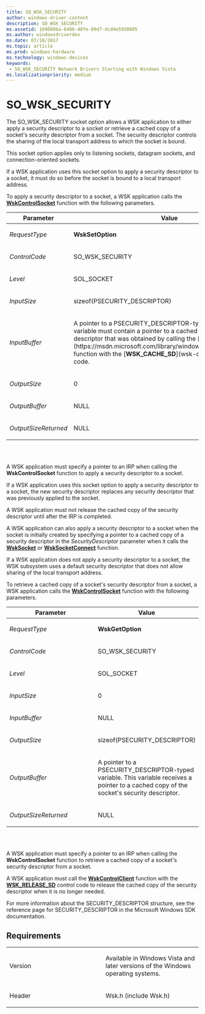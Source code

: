 ```yaml
---
title: SO_WSK_SECURITY
author: windows-driver-content
description: SO_WSK_SECURITY
ms.assetid: 169680ba-6486-48fe-89d7-dcd4e5930605
ms.author: windowsdriverdev 
ms.date: 07/18/2017 
ms.topic: article 
ms.prod: windows-hardware 
ms.technology: windows-devices 
keywords:
 - SO_WSK_SECURITY Network Drivers Starting with Windows Vista
ms.localizationpriority: medium
---
```


# SO\_WSK\_SECURITY


The SO\_WSK\_SECURITY socket option allows a WSK application to either apply a security descriptor to a socket or retrieve a cached copy of a socket's security descriptor from a socket. The security descriptor controls the sharing of the local transport address to which the socket is bound.

This socket option applies only to listening sockets, datagram sockets, and connection-oriented sockets.

If a WSK application uses this socket option to apply a security descriptor to a socket, it must do so before the socket is bound to a local transport address.

To apply a security descriptor to a socket, a WSK application calls the [**WskControlSocket**](https://msdn.microsoft.com/library/windows/hardware/ff571127) function with the following parameters.

<table>
<colgroup>
<col width="50%" />
<col width="50%" />
</colgroup>
<thead>
<tr class="header">
<th>Parameter</th>
<th>Value</th>
</tr>
</thead>
<tbody>
<tr class="odd">
<td><p><em>RequestType</em></p></td>
<td><p><strong>WskSetOption</strong></p></td>
</tr>
<tr class="even">
<td><p><em>ControlCode</em></p></td>
<td><p>SO_WSK_SECURITY</p></td>
</tr>
<tr class="odd">
<td><p><em>Level</em></p></td>
<td><p>SOL_SOCKET</p></td>
</tr>
<tr class="even">
<td><p><em>InputSize</em></p></td>
<td><p>sizeof(PSECURITY_DESCRIPTOR)</p></td>
</tr>
<tr class="odd">
<td><p><em>InputBuffer</em></p></td>
<td><p>A pointer to a PSECURITY_DESCRIPTOR-typed variable. This variable must contain a pointer to a cached copy of a security descriptor that was obtained by calling the [<strong>WskControlClient</strong>](https://msdn.microsoft.com/library/windows/hardware/ff571126) function with the [<strong>WSK_CACHE_SD</strong>](wsk-cache-sd.md) control code.</p></td>
</tr>
<tr class="even">
<td><p><em>OutputSize</em></p></td>
<td><p>0</p></td>
</tr>
<tr class="odd">
<td><p><em>OutputBuffer</em></p></td>
<td><p>NULL</p></td>
</tr>
<tr class="even">
<td><p><em>OutputSizeReturned</em></p></td>
<td><p>NULL</p></td>
</tr>
</tbody>
</table>

 

```

```

A WSK application must specify a pointer to an IRP when calling the **WskControlSocket** function to apply a security descriptor to a socket.

If a WSK application uses this socket option to apply a security descriptor to a socket, the new security descriptor replaces any security descriptor that was previously applied to the socket.

A WSK application must not release the cached copy of the security descriptor until after the IRP is completed.

A WSK application can also apply a security descriptor to a socket when the socket is initially created by specifying a pointer to a cached copy of a security descriptor in the *SecurityDescriptor* parameter when it calls the [**WskSocket**](https://msdn.microsoft.com/library/windows/hardware/ff571149) or [**WskSocketConnect**](https://msdn.microsoft.com/library/windows/hardware/ff571150) function.

If a WSK application does not apply a security descriptor to a socket, the WSK subsystem uses a default security descriptor that does not allow sharing of the local transport address.

To retrieve a cached copy of a socket's security descriptor from a socket, a WSK application calls the [**WskControlSocket**](https://msdn.microsoft.com/library/windows/hardware/ff571127) function with the following parameters.

<table>
<colgroup>
<col width="50%" />
<col width="50%" />
</colgroup>
<thead>
<tr class="header">
<th>Parameter</th>
<th>Value</th>
</tr>
</thead>
<tbody>
<tr class="odd">
<td><p><em>RequestType</em></p></td>
<td><p><strong>WskGetOption</strong></p></td>
</tr>
<tr class="even">
<td><p><em>ControlCode</em></p></td>
<td><p>SO_WSK_SECURITY</p></td>
</tr>
<tr class="odd">
<td><p><em>Level</em></p></td>
<td><p>SOL_SOCKET</p></td>
</tr>
<tr class="even">
<td><p><em>InputSize</em></p></td>
<td><p>0</p></td>
</tr>
<tr class="odd">
<td><p><em>InputBuffer</em></p></td>
<td><p>NULL</p></td>
</tr>
<tr class="even">
<td><p><em>OutputSize</em></p></td>
<td><p>sizeof(PSECURITY_DESCRIPTOR)</p></td>
</tr>
<tr class="odd">
<td><p><em>OutputBuffer</em></p></td>
<td><p>A pointer to a PSECURITY_DESCRIPTOR-typed variable. This variable receives a pointer to a cached copy of the socket's security descriptor.</p></td>
</tr>
<tr class="even">
<td><p><em>OutputSizeReturned</em></p></td>
<td><p>NULL</p></td>
</tr>
</tbody>
</table>

 

```

```

A WSK application must specify a pointer to an IRP when calling the **WskControlSocket** function to retrieve a cached copy of a socket's security descriptor from a socket.

A WSK application must call the [**WskControlClient**](https://msdn.microsoft.com/library/windows/hardware/ff571126) function with the [**WSK\_RELEASE\_SD**](wsk-release-sd.md) control code to release the cached copy of the security descriptor when it is no longer needed.

For more information about the SECURITY\_DESCRIPTOR structure, see the reference page for SECURITY\_DESCRIPTOR in the Microsoft Windows SDK documentation.

Requirements
------------

<table>
<colgroup>
<col width="50%" />
<col width="50%" />
</colgroup>
<tbody>
<tr class="odd">
<td><p>Version</p></td>
<td><p>Available in Windows Vista and later versions of the Windows operating systems.</p></td>
</tr>
<tr class="even">
<td><p>Header</p></td>
<td>Wsk.h (include Wsk.h)</td>
</tr>
</tbody>
</table>

 

 




